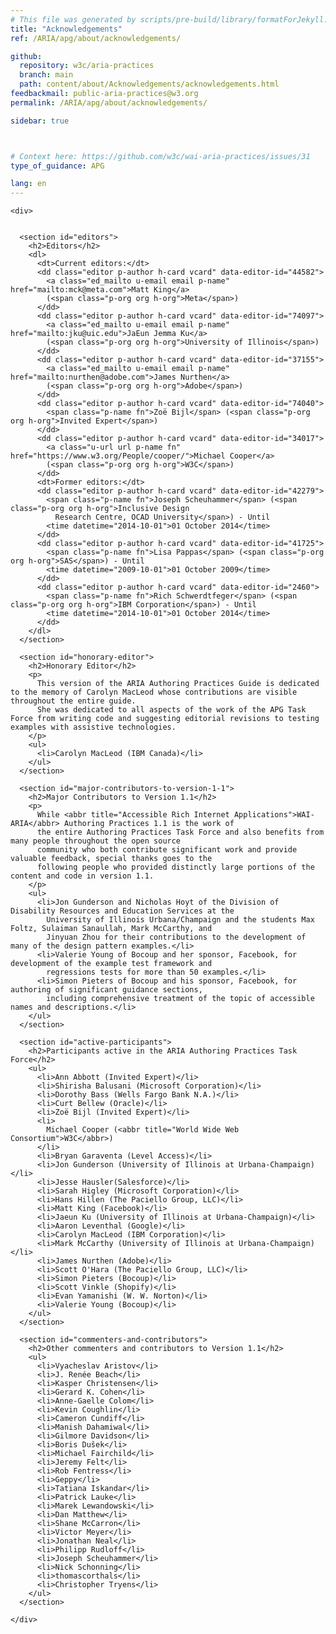 ```yaml
---
# This file was generated by scripts/pre-build/library/formatForJekyll.js
title: "Acknowledgements"
ref: /ARIA/apg/about/acknowledgements/

github:
  repository: w3c/aria-practices
  branch: main
  path: content/about/Acknowledgements/acknowledgements.html
feedbackmail: public-aria-practices@w3.org
permalink: /ARIA/apg/about/acknowledgements/

sidebar: true



# Context here: https://github.com/w3c/wai-aria-practices/issues/31
type_of_guidance: APG

lang: en
---
```

<meta charset="UTF-8" />
<meta content="width=device-width, initial-scale=1.0" name="viewport" />
<title>Acknowledgements</title>

<script src="../../../../content-assets/wai-aria-practices/shared/js/highlight.pack.js"></script>
<script src="../../../../content-assets/wai-aria-practices/shared/js/app.js"></script>
<script src="../../../../content-assets/wai-aria-practices/shared/js/skipto.js"></script>


<link 
  rel="stylesheet"
  href="{{ '/content-assets/wai-aria-practices/styles.css' | relative_url }}"
>
<!-- Code highlighting styles -->
<link 
  rel="stylesheet"
  href="{{ '/content-assets/wai-aria-practices/shared/css/github.css' | relative_url }}"
>

<script>
const addBodyClass = undefined;
const enableSidebar = true;
if (addBodyClass) document.body.classList.add(addBodyClass);
if (enableSidebar) document.body.classList.add('has-sidebar');
</script>
    

<script>
    const parentPage = window.location.pathname.match(
      /\/(patterns|practices|about)\//
    )?.[1];
    if (parentPage) {
      const parentHref = 'a[href*="' + parentPage + '"]';
      document.querySelector(parentHref).classList.add('active');
    }
  </script>
<div>

    <div>
      
      
      <section id="editors">
        <h2>Editors</h2>
        <dl>
          <dt>Current editors:</dt>
          <dd class="editor p-author h-card vcard" data-editor-id="44582">
            <a class="ed_mailto u-email email p-name" href="mailto:mck@meta.com">Matt King</a>
            (<span class="p-org org h-org">Meta</span>)
          </dd>
          <dd class="editor p-author h-card vcard" data-editor-id="74097">
            <a class="ed_mailto u-email email p-name" href="mailto:jku@uic.edu">JaEun Jemma Ku</a>
            (<span class="p-org org h-org">University of Illinois</span>)
          </dd>
          <dd class="editor p-author h-card vcard" data-editor-id="37155">
            <a class="ed_mailto u-email email p-name" href="mailto:nurthen@adobe.com">James Nurthen</a>
            (<span class="p-org org h-org">Adobe</span>)
          </dd>
          <dd class="editor p-author h-card vcard" data-editor-id="74040">
            <span class="p-name fn">Zoë Bijl</span> (<span class="p-org org h-org">Invited Expert</span>)
          </dd>
          <dd class="editor p-author h-card vcard" data-editor-id="34017">
            <a class="u-url url p-name fn" href="https://www.w3.org/People/cooper/">Michael Cooper</a>
            (<span class="p-org org h-org">W3C</span>)
          </dd>
          <dt>Former editors:</dt>
          <dd class="editor p-author h-card vcard" data-editor-id="42279">
            <span class="p-name fn">Joseph Scheuhammer</span> (<span class="p-org org h-org">Inclusive Design
              Research Centre, OCAD University</span>) - Until
            <time datetime="2014-10-01">01 October 2014</time>
          </dd>
          <dd class="editor p-author h-card vcard" data-editor-id="41725">
            <span class="p-name fn">Lisa Pappas</span> (<span class="p-org org h-org">SAS</span>) - Until
            <time datetime="2009-10-01">01 October 2009</time>
          </dd>
          <dd class="editor p-author h-card vcard" data-editor-id="2460">
            <span class="p-name fn">Rich Schwerdtfeger</span> (<span class="p-org org h-org">IBM Corporation</span>) - Until
            <time datetime="2014-10-01">01 October 2014</time>
          </dd>
        </dl>
      </section>

      <section id="honorary-editor">
        <h2>Honorary Editor</h2>
        <p>
          This version of the ARIA Authoring Practices Guide is dedicated to the memory of Carolyn MacLeod whose contributions are visible throughout the entire guide.
          She was dedicated to all aspects of the work of the APG Task Force from writing code and suggesting editorial revisions to testing examples with assistive technologies.
        </p>
        <ul>
          <li>Carolyn MacLeod (IBM Canada)</li>
        </ul>
      </section>

      <section id="major-contributors-to-version-1-1">
        <h2>Major Contributors to Version 1.1</h2>
        <p>
          While <abbr title="Accessible Rich Internet Applications">WAI-ARIA</abbr> Authoring Practices 1.1 is the work of
          the entire Authoring Practices Task Force and also benefits from many people throughout the open source
          community who both contribute significant work and provide valuable feedback, special thanks goes to the
          following people who provided distinctly large portions of the content and code in version 1.1.
        </p>
        <ul>
          <li>Jon Gunderson and Nicholas Hoyt of the Division of Disability Resources and Education Services at the
            University of Illinois Urbana/Champaign and the students Max Foltz, Sulaiman Sanaullah, Mark McCarthy, and
            Jinyuan Zhou for their contributions to the development of many of the design pattern examples.</li>
          <li>Valerie Young of Bocoup and her sponsor, Facebook, for development of the example test framework and
            regressions tests for more than 50 examples.</li>
          <li>Simon Pieters of Bocoup and his sponsor, Facebook, for authoring of significant guidance sections,
            including comprehensive treatment of the topic of accessible names and descriptions.</li>
        </ul>
      </section>

      <section id="active-participants">
        <h2>Participants active in the ARIA Authoring Practices Task Force</h2>
        <ul>
          <li>Ann Abbott (Invited Expert)</li>
          <li>Shirisha Balusani (Microsoft Corporation)</li>
          <li>Dorothy Bass (Wells Fargo Bank N.A.)</li>
          <li>Curt Bellew (Oracle)</li>
          <li>Zoë Bijl (Invited Expert)</li>
          <li>
            Michael Cooper (<abbr title="World Wide Web Consortium">W3C</abbr>)
          </li>
          <li>Bryan Garaventa (Level Access)</li>
          <li>Jon Gunderson (University of Illinois at Urbana-Champaign)</li>
          <li>Jesse Hausler(Salesforce)</li>
          <li>Sarah Higley (Microsoft Corporation)</li>
          <li>Hans Hillen (The Paciello Group, LLC)</li>
          <li>Matt King (Facebook)</li>
          <li>Jaeun Ku (University of Illinois at Urbana-Champaign)</li>
          <li>Aaron Leventhal (Google)</li>
          <li>Carolyn MacLeod (IBM Corporation)</li>
          <li>Mark McCarthy (University of Illinois at Urbana-Champaign)</li>
          <li>James Nurthen (Adobe)</li>
          <li>Scott O'Hara (The Paciello Group, LLC)</li>
          <li>Simon Pieters (Bocoup)</li>
          <li>Scott Vinkle (Shopify)</li>
          <li>Evan Yamanishi (W. W. Norton)</li>
          <li>Valerie Young (Bocoup)</li>
        </ul>
      </section>

      <section id="commenters-and-contributors">
        <h2>Other commenters and contributors to Version 1.1</h2>
        <ul>
          <li>Vyacheslav Aristov</li>
          <li>J. Renée Beach</li>
          <li>Kasper Christensen</li>
          <li>Gerard K. Cohen</li>
          <li>Anne-Gaelle Colom</li>
          <li>Kevin Coughlin</li>
          <li>Cameron Cundiff</li>
          <li>Manish Dahamiwal</li>
          <li>Gilmore Davidson</li>
          <li>Boris Dušek</li>
          <li>Michael Fairchild</li>
          <li>Jeremy Felt</li>
          <li>Rob Fentress</li>
          <li>Geppy</li>
          <li>Tatiana Iskandar</li>
          <li>Patrick Lauke</li>
          <li>Marek Lewandowski</li>
          <li>Dan Matthew</li>
          <li>Shane McCarron</li>
          <li>Victor Meyer</li>
          <li>Jonathan Neal</li>
          <li>Philipp Rudloff</li>
          <li>Joseph Scheuhammer</li>
          <li>Nick Schonning</li>
          <li>thomascorthals</li>
          <li>Christopher Tryens</li>
        </ul>
      </section>

    </div>
  
</div>
<script 
  src="{{ '/content-assets/wai-aria-practices/shared/js/skipto.js' | relative_url }}"
></script>
